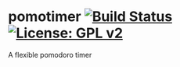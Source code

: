 # pomotimer [![Build Status](https://travis-ci.org/pizzamig/pomotimer.png?branch=master)](https://travis-ci.org/pizzamig/pomotimer) [![License: GPL v2](https://img.shields.io/badge/License-GPL%20v2-blue.svg)](https://img.shields.io/badge/License-GPL%20v2-blue.svg)
A flexible pomodoro timer
